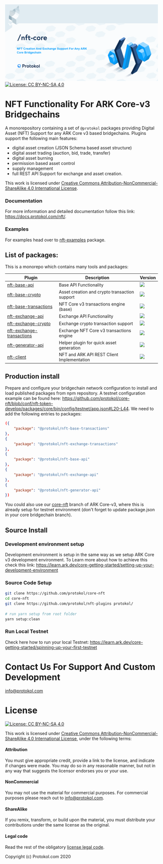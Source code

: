 ![Img](nft-core.png)
[![License: CC BY-NC-SA 4.0](https://img.shields.io/badge/License-CC%20BY--NC--SA%204.0-lightgrey.svg)](https://creativecommons.org/licenses/by-nc-sa/4.0/)

# NFT Functionality For ARK Core-v3 Bridgechains

A monorepository containing a set of `@protokol` packages providing Digital Asset (NFT) Support for any ARK Core v3 based bridgechains. Plugins support the following main features:

-   digital asset creation (JSON Schema based asset structure)
-   digital asset  trading (auction, bid, trade, transfer)
-   digital asset  burning
-   permission based asset control
-   supply management
-   full REST API Support for exchange and asset creation.

This work is licensed under [Creative Commons Attribution-NonCommercial-ShareAlike 4.0 International License](https://creativecommons.org/licenses/by-nc-sa/4.0/).

### Documentation

For more information and detailed documentation follow this link: https://docs.protokol.com/nft/.

### Examples

For examples head over to [nft-examples](https://github.com/protokol/nft-plugins/tree/develop/packages/nft-examples) package.

## List of packages:

This is a monorepo which contains many tools and packages:

| Plugin                                                                                                               | Description                                   | Version                                                                    |
| -------------------------------------------------------------------------------------------------------------------- | --------------------------------------------- | -------------------------------------------------------------------------- |
| [nft-base-api](https://github.com/protokol/nft-plugins/tree/develop/packages/nft-base-api)                           | Base API Functionality                        | ![](https://img.shields.io/npm/v/@protokol/nft-base-api/beta)              |
| [nft-base-crypto](https://github.com/protokol/nft-plugins/tree/develop/packages/nft-base-crypto)                     | Asset creation and crypto transaction support | ![](https://img.shields.io/npm/v/@protokol/nft-base-crypto/beta)           |
| [nft-base-transactions](https://github.com/protokol/nft-plugins/tree/develop/packages/nft-base-transactions)         | NFT Core v3 transactions engine (base)        | ![](https://img.shields.io/npm/v/@protokol/nft-base-transactions/beta)     |
| [nft-exchange-api](https://github.com/protokol/nft-plugins/tree/develop/packages/nft-exchange-api)                   | Exchange API Functionality                    | ![](https://img.shields.io/npm/v/@protokol/nft-exchange-api/beta)          |
| [nft-exchange-crypto](https://github.com/protokol/nft-plugins/tree/develop/packages/nft-exchange-crypto)             | Exchange crypto transaction support           | ![](https://img.shields.io/npm/v/@protokol/nft-exchange-crypto/beta)       |
| [nft-exchange-transactions](https://github.com/protokol/nft-plugins/tree/develop/packages/nft-exchange-transactions) | Exchange NFT Core v3 transactions engine      | ![](https://img.shields.io/npm/v/@protokol/nft-exchange-transactions/beta) |
| [nft-generator-api](https://github.com/protokol/nft-plugins/tree/develop/packages/nft-generator-api)                 | Helper plugin for quick asset generation      | ![](https://img.shields.io/npm/v/@protokol/nft-generator-api/beta)         |
| [nft-client](https://github.com/protokol/nft-plugins/tree/develop/packages/nft-client)                               | NFT and ARK API REST Client Implementation    | ![](https://img.shields.io/npm/v/@protokol/nft-client/beta)                |

## Production install

Prepare and configure your bridgechain network configuration to install and load published packages from npm repository. A testnet configuration example can be found here: https://github.com/protokol/core-nft/blob/conf/nft-token-develop/packages/core/bin/config/testnet/app.json#L20-L44. We need to add the following entries to packages:

```json
({
    "package": "@protokol/nft-base-transactions"
},
{
    "package": "@protokol/nft-exchange-transactions"
},
{
    "package": "@protokol/nft-base-api"
},
{
    "package": "@protokol/nft-exchange-api"
},
{
    "package": "@protokol/nft-generator-api"
})
```

You could also use our [core-nft](https://github.com/protokol/core-nft) branch of ARK Core-v3, where this is already setup for testnet environment (don't forget to update package.json in your core bridgechain branch).

## Source Install

### Development environment setup

Development environment is setup in the same way as we setup ARK Core v3 development environment. To Learn more about how to achieve this check this link:
https://learn.ark.dev/core-getting-started/setting-up-your-development-environment

### Source Code Setup

```bash
git clone https://github.com/protokol/core-nft
cd core-nft
git clone https://github.com/protokol/nft-plugins protokol/

# run yarn setup from root folder
yarn setup:clean
```

### Run Local Testnet

Check here how to run your local Testnet:
https://learn.ark.dev/core-getting-started/spinning-up-your-first-testnet

# Contact Us For Support And Custom Development

info@protokol.com

# License

[![License: CC BY-NC-SA 4.0](https://img.shields.io/badge/License-CC%20BY--NC--SA%204.0-lightgrey.svg)](https://creativecommons.org/licenses/by-nc-sa/4.0/)

This work is licensed under [Creative Commons Attribution-NonCommercial-ShareAlike 4.0 International License](https://creativecommons.org/licenses/by-nc-sa/4.0/), under the following terms:

#### Attribution

You must give appropriate credit, provide a link to the license, and indicate if changes were made. You may do so in any reasonable manner, but not in any way that suggests the licensor endorses you or your use.

#### NonCommercial

You may not use the material for commercial purposes. For commercial purposes please reach out to info@protokol.com.

#### ShareAlike

If you remix, transform, or build upon the material, you must distribute your contributions under the same license as the original.

#### Legal code

Read the rest of the obligatory [license legal code](https://creativecommons.org/licenses/by-nc-sa/4.0/legalcode).

Copyright (c) Protokol.com 2020
